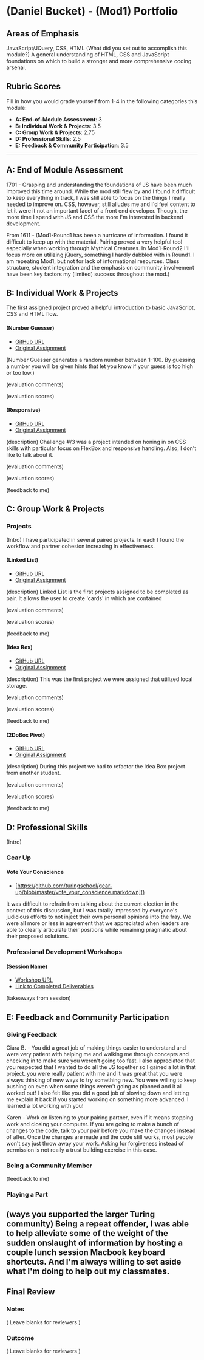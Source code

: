 # (Daniel Bucket) - (Mod1) Portfolio
## Areas of Emphasis
JavaScript/JQuery, CSS, HTML
(What did you set out to accomplish this module?)
A general understanding of HTML, CSS and JavaScript foundations on which to build a stronger and more comprehensive coding arsenal.
## Rubric Scores

Fill in how you would grade yourself from 1-4 in the following categories this module:

* **A: End-of-Module Assessment**: 3
* **B: Individual Work & Projects**: 3.5
* **C: Group Work & Projects**: 2.75
* **D: Professional Skills**: 2.5
* **E: Feedback & Community Participation**: 3.5

-----------------------

## A: End of Module Assessment
1701 - Grasping and understanding the foundations of JS have been much improved this time around. While the mod still flew by and I found it difficult to keep everything in track, I was still able to focus on the things I really needed to improve on. CSS, however, still alludes me and I'd feel content to let it were it not an important facet of a front end developer. Though, the more time I spend with JS and CSS the more I'm interested in backend development.

From 1611 - (Mod1-Round1 has been a hurricane of information. I found it difficult to keep up with the material. Pairing proved a very helpful tool especially when working through Mythical Creatures. In Mod1-Round2 I'll focus more on utilizing jQuery, something I hardly dabbled with in Round1. I am repeating Mod1, but not for lack of informational resources. Class structure, student integration and the emphasis on community involvement have been key factors my (limited) success throughout the mod.)

## B: Individual Work & Projects

The first assigned project proved a helpful introduction to basic JavaScript, CSS and HTML flow.
#### (Number Guesser)

* [GitHub URL](https://danielbucket.github.io/NumberGuesser/)
* [Original Assignment](http://frontend.turing.io/projects/number-guesser.html)

(Number Guesser generates a random number between 1-100. By guessing a number you will be given hints that let you know if your guess is too high or too low.)

(evaluation comments)

(evaluation scores)

#### (Responsive)

* [GitHub URL](https://danielbucket.github.io/Mod1Responsive-3/)
* [Original Assignment](http://frontend.turing.io/projects/m1-static-comp-3.html)

(description)
Challenge #/3 was a project intended on honing in on CSS skills with particular focus on FlexBox and responsive handling. Also, I don't like to talk about it.

(evaluation comments)

(evaluation scores)

(feedback to me)


## C: Group Work & Projects

### Projects
(Intro)
I have participated in several paired projects. In each I found the workflow and partner cohesion increasing in effectiveness.


#### (Linked List)

* [GitHub URL](https://buji405.github.io/linked-list/)
* [Original Assignment](http://frontend.turing.io/projects/linked-list.html)

(description)
Linked List is the first projects assigned to be completed as pair. It allows the user to create 'cards' in which are contained

(evaluation comments)

(evaluation scores)

(feedback to me)

#### (Idea Box)

* [GitHub URL]()
* [Original Assignment](http://frontend.turing.io/projects/ideabox.html)

(description)
This was the first project we were assigned that utilized local storage.

(evaluation comments)

(evaluation scores)

(feedback to me)

#### (2DoBox Pivot)

* [GitHub URL](https://danielbucket.github.io/2DoPivot-Bucket-Kepner/)
* [Original Assignment](http://frontend.turing.io/projects/2DoBox-Pivot-Mod1.html)

(description)
During this project we had to refactor the Idea Box project from another student.

(evaluation comments)

(evaluation scores)

(feedback to me)

## D: Professional Skills
(Intro)

### Gear Up
#### Vote Your Conscience

* [https://github.com/turingschool/gear-up/blob/master/vote_your_conscience.markdown]()

It was difficult to refrain from talking about the current election in the context of this discussion, but I was totally impressed by everyone's judicious efforts to not inject their own personal opinions into the fray. We were all more or less in agreement that we appreciated when leaders are able to clearly articulate their positions while remaining pragmatic about their proposed solutions.



### Professional Development Workshops
#### (Session Name)

* [Workshop URL]()
* [Link to Completed Deliverables]()

(takeaways from session)

## E: Feedback and Community Participation

### Giving Feedback

Ciara B. - You did a great job of making things easier to understand and were very patient with helping me and walking me through concepts and checking in to make sure you weren't going too fast. I also appreciated that you respected that I wanted to do all the JS together so I gained a lot in that project. you were really patient with me and it was great that you were always thinking of new ways to try something new. You were willing to keep pushing on even when some things weren't going as planned and it all worked out! I also felt like you did a good job of slowing down and letting me explain it back if you started working on something more advanced. I learned a lot working with you!

Karen - Work on listening to your pairing partner, even if it means stopping work and closing your computer. If you are going to make a bunch of changes to the code, talk to your pair before you make the changes instead of after.  Once the changes are made and the code still works, most people won't say just throw away your work.  Asking for forgiveness instead of permission is not really a trust building exercise in this case.



### Being a Community Member

(feedback to me)

### Playing a Part

(ways you supported the larger Turing community)
Being a repeat offender, I was able to help alleviate some of the weight of the sudden onslaught of information by hosting a couple lunch session Macbook keyboard shortcuts. And I'm always willing to set aside what I'm doing to help out my classmates.
------------------

## Final Review

### Notes

( Leave blanks for reviewers )

### Outcome

( Leave blanks for reviewers )
